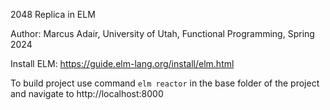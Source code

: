2048 Replica in ELM

Author: Marcus Adair, University of Utah, Functional Programming, Spring 2024


Install ELM: https://guide.elm-lang.org/install/elm.html


To build project use command `elm reactor` in the base folder of the project and navigate to http://localhost:8000
